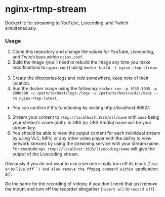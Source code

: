 # nginx-rtmp-stream

Dockerfile for streaming to YouTube, Livecoding, and Twtich simultaneously.

### Usage

1. Clone this repository and change the values for YouTube, Livecoding, and
Twitch keys within `nginx.conf`.
2. Build the image (you'll need to rebuild the image any time you make
modifications to `nginx.conf`) using `docker build -t nginx-rtmp-stream .`.
3. Create the directories _logs_ and _vids_ somewhere, keep note of their
location.
4. Run the docker image using the following: `docker run -p 1935:1935 -p
8080:80 -v /path/to/host/logs:/logs -v /path/to/host/vids:/vids --rm
nginx-rtmp-latest`.
  * You can confirm if it's functioning by visiting http://localhost:8080/.
5. Stream your content to `rtmp://localhost:1935/all/name` with `name` being
your stream's name (duh). In OBS (or OBS Studio) name will be your stream key.
6. You should be able to view the output content for each individual stream by
using VLC, MPV, or any other video player with the ability to view network
streams by using the streaming service with your stream name. For example `mpv
rtmp://localhost:1935/livecoding/name` will give the output of the Livecoding
stream.

Obviously if you do not want to use a service simply turn off its block (`live
on` to `live off``) and also remove the ffmpeg command within `application
all`.

Do the same for the recording of videos; if you don't need that just remove the
mount and turn off the recorder altogether (`record all` to `record off`).
